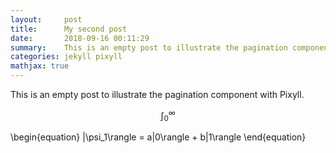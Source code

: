 ```yaml
---
layout:     post
title:      My second post
date:       2018-09-16 00:11:29
summary:    This is an empty post to illustrate the pagination component with Pixyll.
categories: jekyll pixyll
mathjax: true
---
```


This is an empty post to illustrate the pagination component with Pixyll. 

$$ \int_0^\infty $$

\begin{equation}
	|\psi_1\rangle = a|0\rangle + b|1\rangle
\end{equation}
